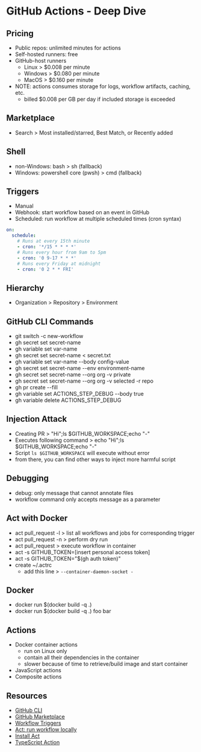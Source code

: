 # GitHub Actions - Deep Dive

## Pricing

- Public repos: unlimited minutes for actions
- Self-hosted runners: free
- GitHub-host runners
    - Linux > $0.008 per minute
    - Windows > $0.080 per minute
    - MacOS > $0.160 per minute
- NOTE: actions consumes storage for logs, workflow artifacts, caching, etc.
    - billed $0.008 per GB per day if included storage is exceeded

## Marketplace

- Search > Most installed/starred, Best Match, or Recently added

## Shell

- non-Windows: bash > sh (fallback)
- Windows: powershell core (pwsh) > cmd (fallback)

## Triggers

- Manual
- Webhook: start workflow based on an event in GitHub
- Scheduled: run workflow at multiple scheduled times (cron syntax)

```yaml
on:
  schedule:
    # Runs at every 15th minute
    - cron: '*/15 * * * *'
    # Runs every hour from 9am to 5pm
    - cron: '0 9-17 * * *'
    # Runs every Friday at midnight
    - cron: '0 2 * * FRI'
```

## Hierarchy

- Organization > Repository > Environment

## GitHub CLI Commands

- git switch -c new-workflow
- gh secret set secret-name
- gh variable set var-name
- gh secret set secret-name < secret.txt
- gh variable set var-name --body config-value
- gh secret set secret-name --env environment-name
- gh secret set secret-name --org org -v private
- gh secret set secret-name --org org -v selected -r repo
- gh pr create --fill
- gh variable set ACTIONS_STEP_DEBUG --body true
- gh variable delete ACTIONS_STEP_DEBUG

## Injection Attack

- Creating PR > "Hi";ls $GITHUB_WORKSPACE;echo "-"
- Executes following command > echo "Hi";ls $GITHUB_WORKSPACE;echo "-"
- Script `ls $GITHUB_WORKSPACE` will execute without error
- from there, you can find other ways to inject more harmful script

## Debugging

- debug: only message that cannot annotate files
- workflow command only accepts message as a parameter

## Act with Docker

- act pull_request -l > list all workflows and jobs for corresponding trigger
- act pull_request -n > perform dry run
- act pull_request > execute workflow in container
- act -s GITHUB_TOKEN=[insert personal access token]
- act -s GITHUB_TOKEN="$(gh auth token)"
- create ~/.actrc
    - add this line > `--container-daemon-socket -`

## Docker

- docker run $(docker build -q .)
- docker run $(docker build -q .) foo bar

## Actions

- Docker container actions
    - run on Linux only
    - contain all their dependencies in the container
    - slower because of time to retrieve/build image and start container
- JavaScript actions
- Composite actions

## Resources

- [GitHub CLI](https://cli.github.com/)
- [GitHub Marketplace](https://github.com/marketplace)
- [Workflow Triggers](https://docs.github.com/en/actions/using-workflows/events-that-trigger-workflows)
- [Act: run workflow locally](https://github.com/nektos/act)
- [Install Act](https://nektosact.com/)
- [TypeScript Action](https://github.com/actions/typescript-action)
